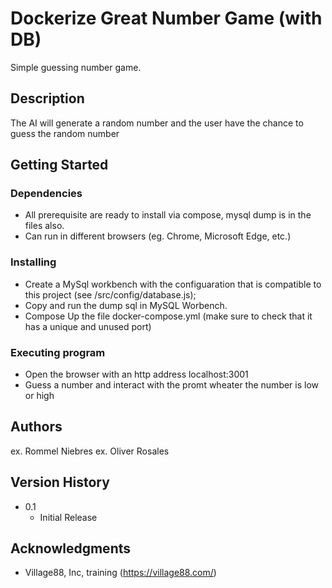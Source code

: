 # Dockerize Great Number Game (with DB)

Simple guessing number game. 

## Description

The AI will generate a random number and the user have the chance to guess the random number

## Getting Started

### Dependencies

* All prerequisite are ready to install via compose, mysql dump is in the files also.
* Can run in different browsers (eg. Chrome, Microsoft Edge, etc.)

### Installing

* Create a MySql workbench with the configuaration that is compatible to this project (see /src/config/database.js);
* Copy and run the dump sql in MySQL Worbench.
* Compose Up the file docker-compose.yml (make sure to check that it has a unique and unused port)

### Executing program

* Open the browser with an http address localhost:3001
* Guess a number and interact with the promt wheater the number is low or high

## Authors

ex. Rommel Niebres
ex. Oliver Rosales  

## Version History

* 0.1
    * Initial Release

## Acknowledgments
* Village88, Inc, training (https://village88.com/)